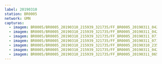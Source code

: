 ```yaml
---
label: 20190310
station: BR0005
network: GMN
capturas:
  - imagem: BR0005/BR0005_20190310_215939_321735/FF_BR0005_20190311_042307_751_0458240.fits_maxpixel.jpg
  - imagem: BR0005/BR0005_20190310_215939_321735/FF_BR0005_20190311_042254_934_0457984.fits_maxpixel.jpg
  - imagem: BR0005/BR0005_20190310_215939_321735/FF_BR0005_20190311_071708_194_0656640.fits_maxpixel.jpg
  - imagem: BR0005/BR0005_20190310_215939_321735/FF_BR0005_20190311_071746_965_0657408.fits_maxpixel.jpg
  - imagem: BR0005/BR0005_20190310_215939_321735/FF_BR0005_20190310_235531_560_0137984.fits_maxpixel.jpg
  - imagem: BR0005/BR0005_20190310_215939_321735/FF_BR0005_20190311_042242_134_0457728.fits_maxpixel.jpg
  - imagem: BR0005/BR0005_20190310_215939_321735/FF_BR0005_20190311_065026_835_0624640.fits_maxpixel.jpg
---
```

